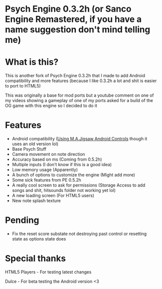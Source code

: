# Psych Engine 0.3.2h (or Sanco Engine Remastered, if you have a name suggestion don't mind telling me)

# What is this?

This is another fork of Psych Engine 0.3.2h that I made to add Android compatibility and more features (because I like 0.3.2h a lot and shit is easier to port to HTML5)

This was originally a base for mod ports but a youtube comment on one of my videos showing a gameplay of one of my ports asked for a build of the OG game with this engine so I decided to do it

# Features

- Android compatibility ([Using M.A.Jigsaw Android Controls](https://github.com/MAJigsaw77/FNF-Android-Porting) though it uses an old version lol)
- Base Psych Stuff
- Camera movement on note direction
- Accuracy based on ms (Coming from 0.5.2h)
- Multiple inputs (I don't know if this is a good idea)
- Low memory usage (Apparently)
- A bunch of options to customize the engine (Might add more)
- Some sick features from PE 0.5.2h
- A really cool screen to ask for permissions (Storage Access to add songs and shit, hitsounds folder not working yet lol)
- A new loading screen (For HTML5 users)
- New note splash texture

# Pending

- Fix the reset score substate not destroying past control or resetting state as options state does

# Special thanks

HTML5 Players - For testing latest changes

Dulce - For beta testing the Android version <3

